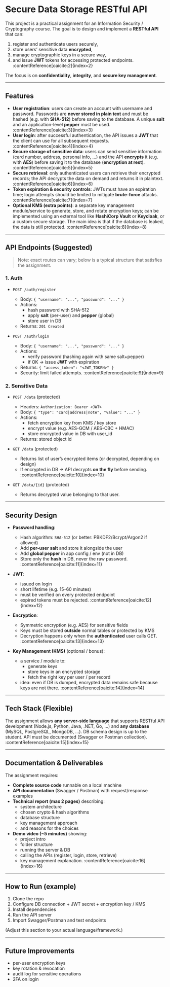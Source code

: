 # Secure Data Storage RESTful API

This project is a practical assignment for an Information Security / Cryptography course. The goal is to design and implement a **RESTful API** that can:
1. register and authenticate users securely,
2. store users’ sensitive data **encrypted**,
3. manage cryptographic keys in a secure way,
4. and issue **JWT** tokens for accessing protected endpoints. :contentReference[oaicite:2]{index=2}

The focus is on **confidentiality**, **integrity**, and **secure key management**.

---

## Features

- **User registration**: users can create an account with username and password. Passwords are **never stored in plain text** and must be hashed (e.g. with **SHA-512**) before saving to the database. A unique **salt** and an application-level **pepper** must be used. :contentReference[oaicite:3]{index=3}
- **User login**: after successful authentication, the API issues a **JWT** that the client can use for all subsequent requests. :contentReference[oaicite:4]{index=4}
- **Secure storage of sensitive data**: users can send sensitive information (card number, address, personal info, …) and the API **encrypts** it (e.g. with **AES**) before saving it to the database (**encryption at rest**). :contentReference[oaicite:5]{index=5}
- **Secure retrieval**: only authenticated users can retrieve their encrypted records; the API decrypts the data on demand and returns it in plaintext. :contentReference[oaicite:6]{index=6}
- **Token expiration & security controls**: JWTs must have an expiration time; login attempts should be limited to mitigate **brute-force** attacks. :contentReference[oaicite:7]{index=7}
- **Optional KMS (extra points)**: a separate key management module/service to generate, store, and rotate encryption keys; can be implemented using an external tool like **HashiCorp Vault** or **Keycloak**, or a custom secure storage. The main idea is that if the database is leaked, the data is still protected. :contentReference[oaicite:8]{index=8}

---

## API Endpoints (Suggested)

> Note: exact routes can vary; below is a typical structure that satisfies the assignment.

### 1. Auth
- `POST /auth/register`  
  - Body: `{ "username": "...", "password": "..." }`  
  - Actions:
    - hash password with SHA-512
    - apply **salt** (per-user) and **pepper** (global)
    - store user in DB  
  - Returns: `201 Created`

- `POST /auth/login`  
  - Body: `{ "username": "...", "password": "..." }`  
  - Actions:
    - verify password (hashing again with same salt+pepper)
    - if OK → issue **JWT** with expiration
  - Returns: `{ "access_token": "<JWT_TOKEN>" }`  
  - Security: limit failed attempts. :contentReference[oaicite:9]{index=9}

### 2. Sensitive Data
- `POST /data` (protected)
  - Headers: `Authorization: Bearer <JWT>`
  - Body: `{ "type": "card|address|note", "value": "..." }`
  - Actions:
    - fetch encryption key from KMS / key store
    - encrypt value (e.g. AES-GCM / AES-CBC + HMAC)
    - store encrypted value in DB with user_id
  - Returns: stored object id

- `GET /data` (protected)
  - Returns list of user’s encrypted items (or decrypted, depending on design)
  - If encrypted in DB → API decrypts **on the fly** before sending. :contentReference[oaicite:10]{index=10}

- `GET /data/{id}` (protected)
  - Returns decrypted value belonging to that user.

---

## Security Design

- **Password handling**:  
  - Hash algorithm: `SHA-512` (or better: PBKDF2/Bcrypt/Argon2 if allowed)  
  - Add **per-user salt** and store it alongside the user  
  - Add **global pepper** in app config / env (not in DB)  
  - Store only the **hash** in DB, never the raw password. :contentReference[oaicite:11]{index=11}

- **JWT**:
  - issued on login
  - short lifetime (e.g. 15–60 minutes)
  - must be verified on every protected endpoint
  - expired tokens must be rejected. :contentReference[oaicite:12]{index=12}

- **Encryption**:
  - Symmetric encryption (e.g. AES) for sensitive fields
  - Keys must be stored **outside** normal tables or protected by KMS
  - Decryption happens only when the **authenticated** user calls GET. :contentReference[oaicite:13]{index=13}

- **Key Management (KMS)** (optional / bonus):  
  - a service / module to:
    - generate keys
    - store keys in an encrypted storage
    - fetch the right key per user / per record
  - idea: even if DB is dumped, encrypted data remains safe because keys are not there. :contentReference[oaicite:14]{index=14}

---

## Tech Stack (Flexible)

The assignment allows **any server-side language** that supports RESTful API development (Node.js, Python, Java, .NET, Go, …) and **any database** (MySQL, PostgreSQL, MongoDB, …). DB schema design is up to the student. API must be documented (Swagger or Postman collection). :contentReference[oaicite:15]{index=15}

---

## Documentation & Deliverables

The assignment requires:
- **Complete source code** runnable on a local machine
- **API documentation** (Swagger / Postman) with request/response examples
- **Technical report (max 2 pages)** describing:
  - system architecture
  - chosen crypto & hash algorithms
  - database structure
  - key management approach
  - and reasons for the choices
- **Demo video (~5 minutes)** showing:
  - project intro
  - folder structure
  - running the server & DB
  - calling the APIs (register, login, store, retrieve)
  - key management explanation. :contentReference[oaicite:16]{index=16}

---

## How to Run (example)

1. Clone the repo  
2. Configure DB connection + JWT secret + encryption key / KMS  
3. Install dependencies  
4. Run the API server  
5. Import Swagger/Postman and test endpoints

(Adjust this section to your actual language/framework.)

---

## Future Improvements

- per-user encryption keys
- key rotation & revocation
- audit log for sensitive operations
- 2FA on login
